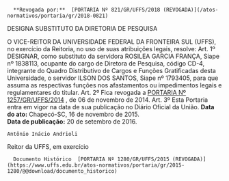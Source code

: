       **Revogada por:**  [PORTARIA Nº 821/GR/UFFS/2018 (REVOGADA)](/atos-normativos/portaria/gr/2018-0821) 

   DESIGNA SUBSTITUTO DA DIRETORIA DE PESQUISA  

 O VICE-REITOR DA UNIVERSIDADE FEDERAL DA FRONTEIRA SUL (UFFS), no exercício da Reitoria, no uso de suas atribuições legais, resolve:  Art. 1º DESIGNAR, como substituto da servidora ROSILEA GARCIA FRANÇA, Siape nº 1838113, ocupante do cargo de Diretora de Pesquisa, código CD-4, integrante do Quadro Distributivo de Cargos e Funções Gratificadas desta Universidade, o servidor ILSON DOS SANTOS, Siape nº 1793405, para que assuma as respectivas funções nos afastamentos ou impedimentos legais e regulamentares do titular.  Art. 2º Fica revogada a [PORTARIA Nº 1257/GR/UFFS/2014](https://www.uffs.edu.br/atos-normativos/portaria/gr/2014-1257)  , de 06 de novembro de 2014.  Art. 3º Esta Portaria entra em vigor na data de sua publicação no Diário Oficial da União.       **Data do ato:** Chapecó-SC, 16 de novembro de 2015.   
 **Data de publicação:**  20 de setembro de 2016. 

    Antônio Inácio Andrioli   
 Reitor da UFFS, em exercício 

      Documento Histórico  [PORTARIA Nº 1280/GR/UFFS/2015 (REVOGADA)](https://www.uffs.edu.br/atos-normativos/portaria/gr/2015-1280/@@download/documento_historico)     
      
